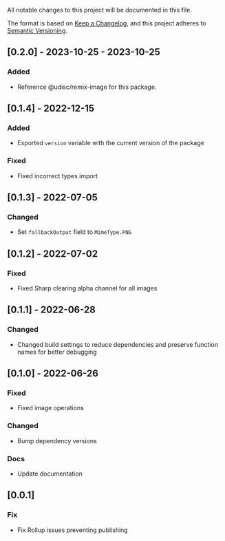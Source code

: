All notable changes to this project will be documented in this file.

The format is based on [Keep a Changelog](https://keepachangelog.com/en/1.0.0/),
and this project adheres to [Semantic Versioning](https://semver.org/spec/v2.0.0.html).

## [0.2.0] - 2023-10-25 - 2023-10-25

### Added

- Reference @udisc/remix-image for this package.

## [0.1.4] - 2022-12-15

### Added

- Exported `version` variable with the current version of the package

### Fixed

- Fixed incorrect types import

## [0.1.3] - 2022-07-05

### Changed

- Set `fallbackOutput` field to `MimeType.PNG`

## [0.1.2] - 2022-07-02

### Fixed

- Fixed Sharp clearing alpha channel for all images

## [0.1.1] - 2022-06-28

### Changed

- Changed build settings to reduce dependencies and preserve function names for better debugging

## [0.1.0] - 2022-06-26

### Fixed

- Fixed image operations

### Changed

- Bump dependency versions

### Docs

- Update documentation

## [0.0.1]

### Fix

- Fix Rollup issues preventing publishing
